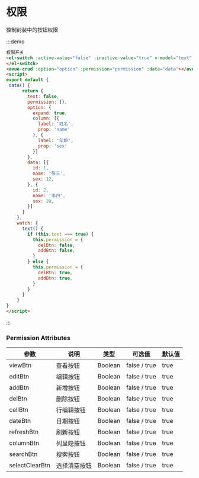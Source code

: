 <script>
export default {
 data() {
      return {
        text: false,
        permission: {},
        option: {
          expand: true,
          column: [{
            label: '姓名',
            prop: 'name'
          }, {
            label: '年龄',
            prop: 'sex'
          }]
        },
        data: [{
          id: 1,
          name: '张三',
          sex: 12,
        }, {
          id: 2,
          name: '李四',
          sex: 20,
        }]
      }
    },
    watch: {
      text() {
        if (this.text === true) {
          this.permission = {
            delBtn: false,
            addBtn: false,
          }
        } else {
          this.permission = {
            delBtn: true,
            addBtn: true,
          }
        }
      }
    }
}
</script>

# 权限
控制封装中的按钮权限

:::demo 
```html
权限开关
<el-switch :active-value="false" :inactive-value="true" v-model="text" active-color="#13ce66" inactive-color="#ff4949">
</el-switch>
<avue-crud :option="option" :permission="permission" :data="data"></avue-crud>
<script>
export default {
 data() {
      return {
        text: false,
        permission: {},
        option: {
          expand: true,
          column: [{
            label: '姓名',
            prop: 'name'
          }, {
            label: '年龄',
            prop: 'sex'
          }]
        },
        data: [{
          id: 1,
          name: '张三',
          sex: 12,
        }, {
          id: 2,
          name: '李四',
          sex: 20,
        }]
      }
    },
    watch: {
      text() {
        if (this.text === true) {
          this.permission = {
            delBtn: false,
            addBtn: false,
          }
        } else {
          this.permission = {
            delBtn: true,
            addBtn: true,
          }
        }
      }
    }
}
</script>

```
:::


### Permission Attributes

|参数|说明|类型|可选值|默认值|
|----------------|-----------------------|--------------------|------------------|---------------------|
|viewBtn|查看按钮|Boolean|false / true|true|
|editBtn|编辑按钮|Boolean|false / true|true|
|addBtn|新增按钮|Boolean|false / true|true|
|delBtn|删除按钮|Boolean|false / true|true|
|cellBtn|行编辑按钮|Boolean|false / true|true|
|dateBtn|日期按钮|Boolean|false / true|true|
|refreshBtn|刷新按钮|Boolean|false / true|true|
|columnBtn|列显隐按钮|Boolean|false / true|true|
|searchBtn|搜索按钮|Boolean|false / true|true|
|selectClearBtn|选择清空按钮|Boolean|false / true|true|
